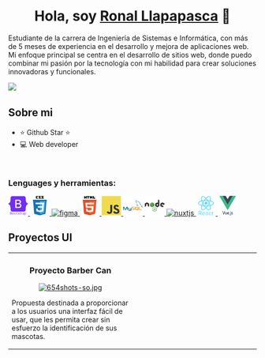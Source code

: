 <div align="center">
<h1 align="center">Hola, soy <a href="https://github.com/Jamesllm">Ronal Llapapasca</a> 👋</h1>
</div>

Estudiante de la carrera de Ingeniería de Sistemas e Informática, con más de 5 meses de experiencia en el desarrollo y mejora de aplicaciones web. Mi enfoque principal se centra en el desarrollo de sitios web, donde puedo combinar mi pasión por la tecnología con mi habilidad para crear soluciones innovadoras y funcionales.

<img src="https://i.postimg.cc/Cxxt88yV/Ronal-Llapapasca.jpg">

## Sobre mi

- ⭐ Github Star ⭐ 
- 💻 Web developer
<br>

<h3 align="left">Lenguages y herramientas:</h3>
<p align="left"> <a href="https://getbootstrap.com" target="_blank" rel="noreferrer"> <img src="https://raw.githubusercontent.com/devicons/devicon/master/icons/bootstrap/bootstrap-plain-wordmark.svg" alt="bootstrap" width="40" height="40"/> </a> <a href="https://www.w3schools.com/css/" target="_blank" rel="noreferrer"> <img src="https://raw.githubusercontent.com/devicons/devicon/master/icons/css3/css3-original-wordmark.svg" alt="css3" width="40" height="40"/> </a> <a href="https://www.figma.com/" target="_blank" rel="noreferrer"> <img src="https://www.vectorlogo.zone/logos/figma/figma-icon.svg" alt="figma" width="40" height="40"/> </a> <a href="https://www.w3.org/html/" target="_blank" rel="noreferrer"> <img src="https://raw.githubusercontent.com/devicons/devicon/master/icons/html5/html5-original-wordmark.svg" alt="html5" width="40" height="40"/> </a> <a href="https://developer.mozilla.org/en-US/docs/Web/JavaScript" target="_blank" rel="noreferrer"> <img src="https://raw.githubusercontent.com/devicons/devicon/master/icons/javascript/javascript-original.svg" alt="javascript" width="40" height="40"/> </a> <a href="https://www.mysql.com/" target="_blank" rel="noreferrer"> <img src="https://raw.githubusercontent.com/devicons/devicon/master/icons/mysql/mysql-original-wordmark.svg" alt="mysql" width="40" height="40"/> </a> <a href="https://nodejs.org" target="_blank" rel="noreferrer"> <img src="https://raw.githubusercontent.com/devicons/devicon/master/icons/nodejs/nodejs-original-wordmark.svg" alt="nodejs" width="40" height="40"/> </a> <a href="https://nuxtjs.org/" target="_blank" rel="noreferrer"> <img src="https://www.vectorlogo.zone/logos/nuxtjs/nuxtjs-icon.svg" alt="nuxtjs" width="40" height="40"/> </a> <a href="https://reactjs.org/" target="_blank" rel="noreferrer"> <img src="https://raw.githubusercontent.com/devicons/devicon/master/icons/react/react-original-wordmark.svg" alt="react" width="40" height="40"/> </a> <a href="https://vuejs.org/" target="_blank" rel="noreferrer"> <img src="https://raw.githubusercontent.com/devicons/devicon/master/icons/vuejs/vuejs-original-wordmark.svg" alt="vuejs" width="40" height="40"/> </a> </p>

## Proyectos UI
<table>
<tr>
<td width="50%">
<h3 align="center">Proyecto Barber Can</h3>
<div align="center">

[![654shots-so.jpg](https://i.postimg.cc/7ZFsx3JH/654shots-so.jpg)](https://postimg.cc/5XmqgFmT)

<p align="left">
Propuesta destinada a proporcionar a los usuarios una interfaz fácil de usar, que les permita crear sin esfuerzo la identificación de sus mascotas.
</p>
</div>
                                                                    
</td>

<td width="50%">
<br>
<h3 align="center"></h3>
<div align="center">                                       

</div>                                                             
</table>                                                                                 
</div>
<br>

                                                                            
                                                                               
</div>
